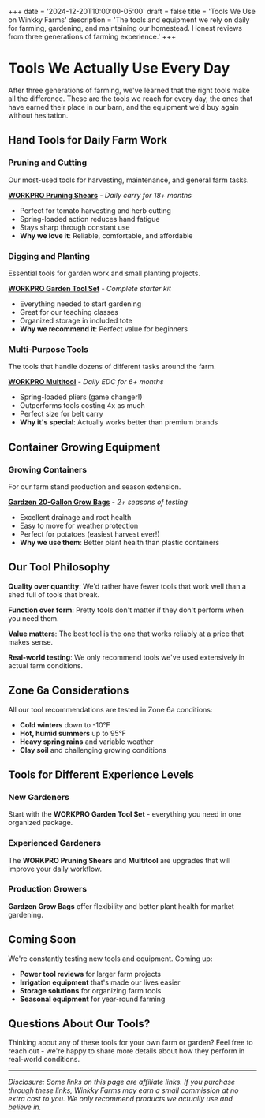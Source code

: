 +++
date = '2024-12-20T10:00:00-05:00'
draft = false
title = 'Tools We Use on Winkky Farms'
description = 'The tools and equipment we rely on daily for farming, gardening, and maintaining our homestead. Honest reviews from three generations of farming experience.'
+++

# Tools We Actually Use Every Day

After three generations of farming, we've learned that the right tools make all the difference. These are the tools we reach for every day, the ones that have earned their place in our barn, and the equipment we'd buy again without hesitation.

## Hand Tools for Daily Farm Work

### **Pruning and Cutting**
Our most-used tools for harvesting, maintenance, and general farm tasks.

**[WORKPRO Pruning Shears](/posts/workpro-pruning-shears-review/)** - *Daily carry for 18+ months*
- Perfect for tomato harvesting and herb cutting
- Spring-loaded action reduces hand fatigue
- Stays sharp through constant use
- **Why we love it**: Reliable, comfortable, and affordable

### **Digging and Planting**
Essential tools for garden work and small planting projects.

**[WORKPRO Garden Tool Set](/posts/workpro-garden-tool-set-review/)** - *Complete starter kit*
- Everything needed to start gardening
- Great for our teaching classes
- Organized storage in included tote
- **Why we recommend it**: Perfect value for beginners

### **Multi-Purpose Tools**
The tools that handle dozens of different tasks around the farm.

**[WORKPRO Multitool](/posts/workpro-multitool-review/)** - *Daily EDC for 6+ months*
- Spring-loaded pliers (game changer!)
- Outperforms tools costing 4x as much
- Perfect size for belt carry
- **Why it's special**: Actually works better than premium brands

## Container Growing Equipment

### **Growing Containers**
For our farm stand production and season extension.

**[Gardzen 20-Gallon Grow Bags](/posts/gardzen-grow-bags-review/)** - *2+ seasons of testing*
- Excellent drainage and root health
- Easy to move for weather protection
- Perfect for potatoes (easiest harvest ever!)
- **Why we use them**: Better plant health than plastic containers

## Our Tool Philosophy

**Quality over quantity**: We'd rather have fewer tools that work well than a shed full of tools that break.

**Function over form**: Pretty tools don't matter if they don't perform when you need them.

**Value matters**: The best tool is the one that works reliably at a price that makes sense.

**Real-world testing**: We only recommend tools we've used extensively in actual farm conditions.

## Zone 6a Considerations

All our tool recommendations are tested in Zone 6a conditions:
- **Cold winters** down to -10°F
- **Hot, humid summers** up to 95°F
- **Heavy spring rains** and variable weather
- **Clay soil** and challenging growing conditions

## Tools for Different Experience Levels

### **New Gardeners**
Start with the **WORKPRO Garden Tool Set** - everything you need in one organized package.

### **Experienced Gardeners**
The **WORKPRO Pruning Shears** and **Multitool** are upgrades that will improve your daily workflow.

### **Production Growers**
**Gardzen Grow Bags** offer flexibility and better plant health for market gardening.

## Coming Soon

We're constantly testing new tools and equipment. Coming up:
- **Power tool reviews** for larger farm projects
- **Irrigation equipment** that's made our lives easier
- **Storage solutions** for organizing farm tools
- **Seasonal equipment** for year-round farming

## Questions About Our Tools?

Thinking about any of these tools for your own farm or garden? Feel free to reach out - we're happy to share more details about how they perform in real-world conditions.

---

*Disclosure: Some links on this page are affiliate links. If you purchase through these links, Winkky Farms may earn a small commission at no extra cost to you. We only recommend products we actually use and believe in.*